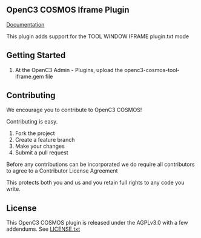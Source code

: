 ## OpenC3 COSMOS Iframe Plugin

[Documentation](https://openc3.com)

This plugin adds support for the TOOL WINDOW IFRAME plugin.txt mode

## Getting Started

1.  At the OpenC3 Admin - Plugins, upload the openc3-cosmos-tool-iframe.gem file

## Contributing

We encourage you to contribute to OpenC3 COSMOS!

Contributing is easy.

1. Fork the project
2. Create a feature branch
3. Make your changes
4. Submit a pull request

Before any contributions can be incorporated we do require all contributors to agree to a Contributor License Agreement

This protects both you and us and you retain full rights to any code you write.

## License

This OpenC3 COSMOS plugin is released under the AGPLv3.0 with a few addendums. See [LICENSE.txt](LICENSE.txt)
